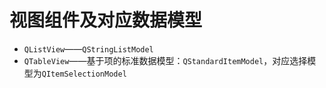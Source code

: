 # 视图组件及对应数据模型

- `QListView`——`QStringListModel`
- `QTableView`——基于项的标准数据模型：`QStandardItemModel`，对应选择模型为`QItemSelectionModel`